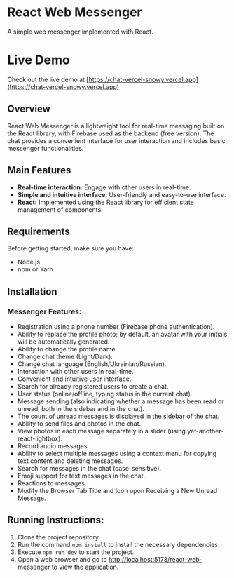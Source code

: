 # React Web Messenger

A simple web messenger implemented with React.

# Live Demo

Check out the live demo at
[https://chat-vercel-snowy.vercel.app](https://chat-vercel-snowy.vercel.app)

## Overview

React Web Messenger is a lightweight tool for real-time messaging built on the
React library, with Firebase used as the backend (free version). The chat
provides a convenient interface for user interaction and includes basic
messenger functionalities.

## Main Features

- **Real-time interaction:** Engage with other users in real-time.
- **Simple and intuitive interface:** User-friendly and easy-to-use interface.
- **React:** Implemented using the React library for efficient state management
  of components.

## Requirements

Before getting started, make sure you have:

- Node.js
- npm or Yarn

## Installation

### Messenger Features:

- Registration using a phone number (Firebase phone authentication).
- Ability to replace the profile photo; by default, an avatar with your initials
  will be automatically generated.
- Ability to change the profile name.
- Change chat theme (Light/Dark).
- Change chat language (English/Ukrainian/Russian).
- Interaction with other users in real-time.
- Convenient and intuitive user interface.
- Search for already registered users to create a chat.
- User status (online/offline, typing status in the current chat).
- Message sending (also indicating whether a message has been read or unread,
  both in the sidebar and in the chat).
- The count of unread messages is displayed in the sidebar of the chat.
- Ability to send files and photos in the chat.
- View photos in each message separately in a slider (using
  yet-another-react-lightbox).
- Record audio messages.
- Ability to select multiple messages using a context menu for copying text
  content and deleting messages.
- Search for messages in the chat (case-sensitive).
- Emoji support for text messages in the chat.
- Reactions to messages.
- Modify the Browser Tab Title and Icon upon Receiving a New Unread Message.

## Running Instructions:

1. Clone the project repository.
2. Run the command `npm install` to install the necessary dependencies.
3. Execute `npm run dev` to start the project.
4. Open a web browser and go to
   [http://localhost:5173/react-web-messenger](http://localhost:5173/react-web-messenger)
   to view the application.
